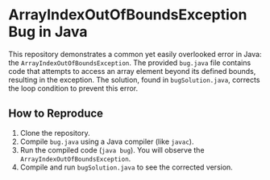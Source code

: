 # ArrayIndexOutOfBoundsException Bug in Java

This repository demonstrates a common yet easily overlooked error in Java: the `ArrayIndexOutOfBoundsException`.  The provided `bug.java` file contains code that attempts to access an array element beyond its defined bounds, resulting in the exception. The solution, found in `bugSolution.java`, corrects the loop condition to prevent this error.

## How to Reproduce

1. Clone the repository.
2. Compile `bug.java` using a Java compiler (like `javac`).
3. Run the compiled code (`java bug`). You will observe the `ArrayIndexOutOfBoundsException`.
4. Compile and run `bugSolution.java` to see the corrected version.